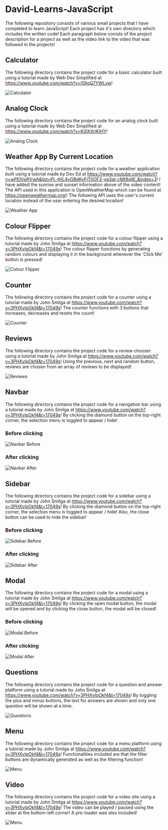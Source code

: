# David-Learns-JavaScript

The following repository consists of various small projects that I have completed to learn JavaScript! Each project has it's own directory which includes the written code! Each paragraph below conists of the project description for a project as well as the video link to the video that was followed in the projects!

## Calculator

The following directory contains the project code for a basic calculator built using a tutorial made by Web Dev Simplified at https://www.youtube.com/watch?v=j59qQ7YWLxw!

![Calculator](/Snapshots/Calculator.PNG)

## Analog Clock

The following directory contains the project code for an analog clock built using a tutorial made by Web Dev Simplified at https://www.youtube.com/watch?v=Ki0XXrlKlHY!

![Analog Clock](/Snapshots/Analog-Clock.PNG)

## Weather App By Current Location

The following directory contains the project code for a weather application built using a tutorial made by Dev Ed at https://www.youtube.com/watch?v=wPElVpR1rwA&list=PL-tHL4yGBdKvFjT0OF2-yq3at-cMt8qW_&index=3! I have added the sunrise and sunset information above of the video content! The API used in this application is OpenWeatherMap which can be found at https://openweathermap.org/! The following API uses the user's current location instead of the user entering the desired location!

![Weather App](/Snapshots/Weather-App.PNG)

## Colour Flipper

The following directory contains the project code for a colour flipper using a tutorial made by John Smilga at https://www.youtube.com/watch?v=3PHXvlpOkf4&t=17049s! The colour flipper functions by generating random colours and displaying it in the background whenever the 'Click Me' button is pressed!

![Colour Flipper](/Snapshots/Colour-Flipper.PNG)

## Counter

The following directory contains the project code for a counter using a tutorial made by John Smilga at https://www.youtube.com/watch?v=3PHXvlpOkf4&t=17049s! The counter functions with 3 buttons that increases, decreases and resets the count!

![Counter](/Snapshots/Counter.PNG)

## Reviews

The following directory contains the project code for a review chooser using a tutorial made by John Smilga at https://www.youtube.com/watch?v=3PHXvlpOkf4&t=17049s! Using the previous, next and random button, reviews are chosen from an array of reviews to be displayed!

![Reviews](/Snapshots/Reviews.PNG)

## Navbar

The following directory contains the project code for a navigation bar using a tutorial made by John Smilga at https://www.youtube.com/watch?v=3PHXvlpOkf4&t=17049s! By clicking the diamond button on the top-right corner, the selection menu is toggled to appear / hide!

### Before clicking

![Navbar Before](/Snapshots/NavBar-Before.PNG)

### After clicking

![Navbar After](/Snapshots/NavBar-After.PNG)

## Sidebar

The following directory contains the project code for a sidebar using a tutorial made by John Smilga at https://www.youtube.com/watch?v=3PHXvlpOkf4&t=17049s! By clicking the diamond button on the top-right corner, the selection menu is toggled to appear / hide! Also, the close button can be used to hide the sidebar!

### Before clicking

![Sidebar Before](/Snapshots/SideBar-Before.PNG)

### After clicking

![Sidebar After](/Snapshots/SideBar-After.PNG)

## Modal

The following directory contains the project code for a modal using a tutorial made by John Smilga at https://www.youtube.com/watch?v=3PHXvlpOkf4&t=17049s! By clicking the open modal button, the modal will be opened and by clicking the close button, the modal will be closed!

### Before clicking

![Modal Before](/Snapshots/Modal-Before.PNG)

### After clicking

![Modal After](/Snapshots/Modal-After.PNG)

## Questions

The following directory contains the project code for a question and answer platform using a tutorial made by John Smilga at https://www.youtube.com/watch?v=3PHXvlpOkf4&t=17049s! By toggling the plus and minus buttons, the text for answers are shown and only one question will be shown at a time.

![Questions](/Snapshots/Questions.PNG)

## Menu

The following directory contains the project code for a menu platform using a tutorial made by John Smilga at https://www.youtube.com/watch?v=3PHXvlpOkf4&t=17049s! Functionalities included are that the filter buttons are dynamically generated as well as the filtering function!

![Menu](/Snapshots/Menu-Shakes.PNG)

## Video

The following directory contains the project code for a video site using a tutorial made by John Smilga at https://www.youtube.com/watch?v=3PHXvlpOkf4&t=17049s! The video can be played / paused using the slider at the bottom-left corner! A pre-loader was also included!

![Menu](/Snapshots/Video.PNG)
